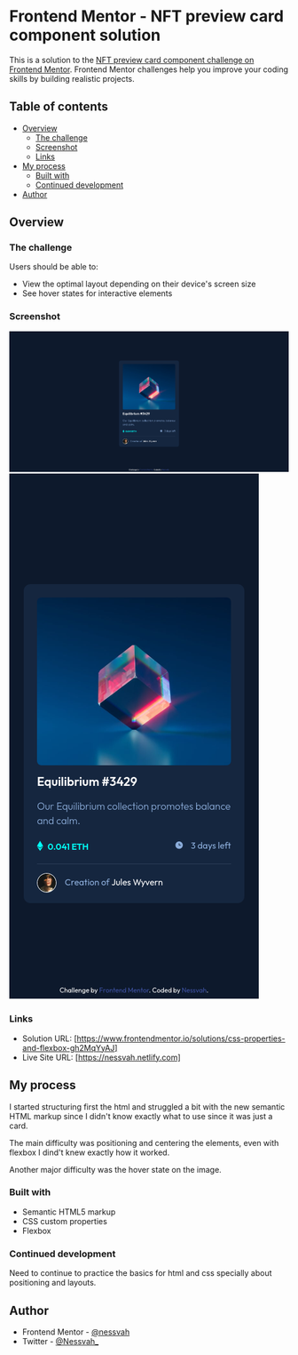 # Frontend Mentor - NFT preview card component solution

This is a solution to the [NFT preview card component challenge on Frontend Mentor](https://www.frontendmentor.io/challenges/nft-preview-card-component-SbdUL_w0U). Frontend Mentor challenges help you improve your coding skills by building realistic projects. 

## Table of contents

- [Overview](#overview)
  - [The challenge](#the-challenge)
  - [Screenshot](#screenshot)
  - [Links](#links)
- [My process](#my-process)
  - [Built with](#built-with)
  - [Continued development](#continued-development)
- [Author](#author)


## Overview

### The challenge

Users should be able to:

- View the optimal layout depending on their device's screen size
- See hover states for interactive elements

### Screenshot

![](./screenshots/nftcard1.png)
![](./screenshots/nftcard2.png)


### Links

- Solution URL: [https://www.frontendmentor.io/solutions/css-properties-and-flexbox-gh2MqYyAJ]
- Live Site URL: [https://nessvah.netlify.com]

## My process

I started structuring first the html and struggled a bit with the new semantic HTML markup since I didn't know exactly what to use since it was just a card. 

The main difficulty was positioning and centering the elements, even with flexbox I dind't knew exactly how it worked. 

Another major difficulty was the hover state on the image. 

### Built with

- Semantic HTML5 markup
- CSS custom properties
- Flexbox



### Continued development

Need to continue to practice the basics for html and css specially about positioning and layouts. 


## Author

- Frontend Mentor - [@nessvah](https://www.frontendmentor.io/profile/Nessvah)
- Twitter - [@Nessvah_](https://www.twitter.com/nessvah_)



